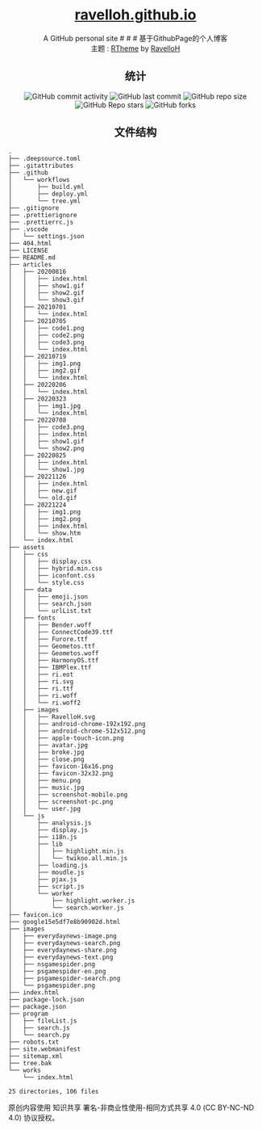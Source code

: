 <div align="center">

# [ravelloh.github.io](https://ravelloh.github.io)

A GitHub personal site # # # 基于GithubPage的个人博客  
主题 : [RTheme](https://github.com/ravelloh/RTheme) by [RavelloH](https://github.com/ravelloh)

## 统计

![GitHub commit activity](https://img.shields.io/github/commit-activity/y/RavelloH/ravelloh.github.io?style=for-the-badge)
![GitHub last commit](https://img.shields.io/github/last-commit/RavelloH/ravelloh.github.io?style=for-the-badge)
![GitHub repo size](https://img.shields.io/github/repo-size/RavelloH/ravelloh.github.io?style=for-the-badge)
![GitHub Repo stars](https://img.shields.io/github/stars/RavelloH/ravelloh.github.io?style=for-the-badge)
![GitHub forks](https://img.shields.io/github/forks/RavelloH/ravelloh.github.io?style=for-the-badge)

## 文件结构

</div>

<!-- readme-tree start -->
```
.
├── .deepsource.toml
├── .gitattributes
├── .github
│   └── workflows
│       ├── build.yml
│       ├── deploy.yml
│       └── tree.yml
├── .gitignore
├── .prettierignore
├── .prettierrc.js
├── .vscode
│   └── settings.json
├── 404.html
├── LICENSE
├── README.md
├── articles
│   ├── 20200816
│   │   ├── index.html
│   │   ├── show1.gif
│   │   ├── show2.gif
│   │   └── show3.gif
│   ├── 20210701
│   │   └── index.html
│   ├── 20210705
│   │   ├── code1.png
│   │   ├── code2.png
│   │   ├── code3.png
│   │   └── index.html
│   ├── 20210719
│   │   ├── img1.png
│   │   ├── img2.gif
│   │   └── index.html
│   ├── 20220206
│   │   └── index.html
│   ├── 20220323
│   │   ├── img1.jpg
│   │   └── index.html
│   ├── 20220708
│   │   ├── code3.png
│   │   ├── index.html
│   │   ├── show1.gif
│   │   └── show2.png
│   ├── 20220825
│   │   ├── index.html
│   │   └── show1.jpg
│   ├── 20221126
│   │   ├── index.html
│   │   ├── new.gif
│   │   └── old.gif
│   ├── 20221224
│   │   ├── img1.png
│   │   ├── img2.png
│   │   ├── index.html
│   │   └── show.htm
│   └── index.html
├── assets
│   ├── css
│   │   ├── display.css
│   │   ├── hybrid.min.css
│   │   ├── iconfont.css
│   │   └── style.css
│   ├── data
│   │   ├── emoji.json
│   │   ├── search.json
│   │   └── urlList.txt
│   ├── fonts
│   │   ├── Bender.woff
│   │   ├── ConnectCode39.ttf
│   │   ├── Furore.ttf
│   │   ├── Geometos.ttf
│   │   ├── Geometos.woff
│   │   ├── HarmonyOS.ttf
│   │   ├── IBMPlex.ttf
│   │   ├── ri.eot
│   │   ├── ri.svg
│   │   ├── ri.ttf
│   │   ├── ri.woff
│   │   └── ri.woff2
│   ├── images
│   │   ├── RavelloH.svg
│   │   ├── android-chrome-192x192.png
│   │   ├── android-chrome-512x512.png
│   │   ├── apple-touch-icon.png
│   │   ├── avatar.jpg
│   │   ├── broke.jpg
│   │   ├── close.png
│   │   ├── favicon-16x16.png
│   │   ├── favicon-32x32.png
│   │   ├── menu.png
│   │   ├── music.jpg
│   │   ├── screenshot-mobile.png
│   │   ├── screenshot-pc.png
│   │   └── user.jpg
│   └── js
│       ├── analysis.js
│       ├── display.js
│       ├── i18n.js
│       ├── lib
│       │   ├── highlight.min.js
│       │   └── twikoo.all.min.js
│       ├── loading.js
│       ├── moudle.js
│       ├── pjax.js
│       ├── script.js
│       └── worker
│           ├── highlight.worker.js
│           └── search.worker.js
├── favicon.ico
├── google15e5df7e8b90902d.html
├── images
│   ├── everydaynews-image.png
│   ├── everydaynews-search.png
│   ├── everydaynews-share.png
│   ├── everydaynews-text.png
│   ├── nsgamespider.png
│   ├── psgamespider-en.png
│   ├── psgamespider-search.png
│   └── psgamespider.png
├── index.html
├── package-lock.json
├── package.json
├── program
│   ├── fileList.js
│   ├── search.js
│   └── search.py
├── robots.txt
├── site.webmanifest
├── sitemap.xml
├── tree.bak
└── works
    └── index.html

25 directories, 106 files
```
<!-- readme-tree end -->

原创内容使用 知识共享 署名-非商业性使用-相同方式共享 4.0 (CC BY-NC-ND 4.0) 协议授权。
